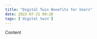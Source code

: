 ```yaml
---
title: "Digital Twin Benefits for Users"
date: 2022-07-21 09:28
tags: ['digital twin']
---
```


Content